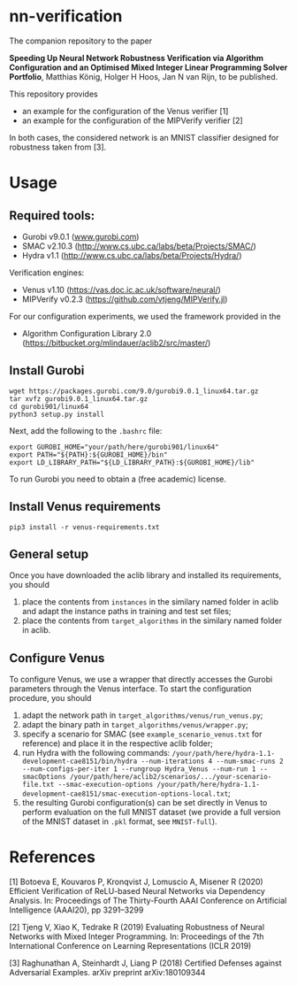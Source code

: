 # nn-verification 

The companion repository to the paper 

**Speeding Up Neural Network Robustness Verification via Algorithm Configuration and an Optimised Mixed Integer Linear Programming Solver Portfolio**, Matthias König, Holger H Hoos, Jan N van Rijn, to be published.

This repository provides

- an example for the configuration of the Venus verifier [1]
- an example for the configuration of the MIPVerify verifier [2]

In both cases, the considered network is an MNIST classifier designed for robustness taken from [3].

# Usage

## Required tools:

- Gurobi v9.0.1 (www.gurobi.com)
- SMAC v2.10.3 (http://www.cs.ubc.ca/labs/beta/Projects/SMAC/)
- Hydra v1.1 (http://www.cs.ubc.ca/labs/beta/Projects/Hydra/)

Verification engines:

- Venus v1.10 (https://vas.doc.ic.ac.uk/software/neural/)
- MIPVerify v0.2.3 (https://github.com/vtjeng/MIPVerify.jl)
 
For our configuration experiments, we used the framework provided in the 

- Algorithm Configuration Library 2.0 (https://bitbucket.org/mlindauer/aclib2/src/master/)

## Install Gurobi
```
wget https://packages.gurobi.com/9.0/gurobi9.0.1_linux64.tar.gz
tar xvfz gurobi9.0.1_linux64.tar.gz
cd gurobi901/linux64
python3 setup.py install
```
Next, add the following to the ```.bashrc``` file:
```
export GUROBI_HOME="your/path/here/gurobi901/linux64"
export PATH="${PATH}:${GUROBI_HOME}/bin"
export LD_LIBRARY_PATH="${LD_LIBRARY_PATH}:${GUROBI_HOME}/lib"
```

To run Gurobi you need to obtain a (free academic) license.

## Install Venus requirements

```
pip3 install -r venus-requirements.txt
```

## General setup

Once you have downloaded the aclib library and installed its requirements, you should

1. place the contents from ```instances``` in the similary named folder in aclib and adapt the instance paths in training and test set files;
2. place the contents from ```target_algorithms``` in the similary named folder in aclib.

## Configure Venus

To configure Venus, we use a wrapper that directly accesses the Gurobi parameters through the Venus interface. To start the configuration procedure, you should

1.  adapt the network path in ```target_algorithms/venus/run_venus.py```;
2.  adapt the binary path in ```target_algorithms/venus/wrapper.py```;
3.  specify a scenario for SMAC (see ```example_scenario_venus.txt``` for reference) and place it in the respective aclib folder;
4.  run Hydra with the following commands: ```/your/path/here/hydra-1.1-development-cae8151/bin/hydra --num-iterations 4 --num-smac-runs 2 --num-configs-per-iter 1 --rungroup Hydra_Venus --num-run 1 --smacOptions /your/path/here/aclib2/scenarios/.../your-scenario-file.txt --smac-execution-options /your/path/here/hydra-1.1-development-cae8151/smac-execution-options-local.txt```;
5.  the resulting Gurobi configuration(s) can be set directly in Venus to perform evaluation on the full MNIST dataset (we provide a full version of the MNIST dataset in ```.pkl``` format, see ```MNIST-full```).

# References
[1] Botoeva E, Kouvaros P, Kronqvist J, Lomuscio A, Misener R (2020) Efficient Verification of ReLU-based Neural Networks via Dependency Analysis. In: Proceedings of The Thirty-Fourth AAAI Conference on Artificial Intelligence (AAAI20), pp 3291–3299

[2] Tjeng V, Xiao K, Tedrake R (2019) Evaluating Robustness of Neural Networks with Mixed Integer Programming. In: Proceedings of the 7th International Conference on Learning Representations (ICLR 2019)

[3] Raghunathan A, Steinhardt J, Liang P (2018) Certified Defenses against Adversarial Examples. arXiv preprint arXiv:180109344
